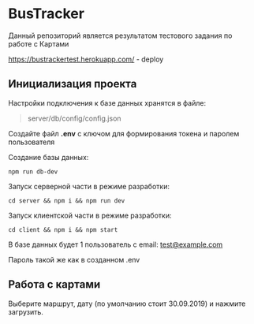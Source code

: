 # BusTracker

Данный репозиторий является результатом тестового задания по работе с Картами

https://bustrackertest.herokuapp.com/ - deploy

## Инициализация проекта
Настройки подключения к базе данных хранятся в файле: 
> server/db/config/config.json

Создайте файл **.env** с ключом для формирования токена и паролем пользователя

Создание базы данных:
``` JS
npm run db-dev
```

Запуск серверной части в режиме разработки:
``` JS
cd server && npm i && npm run dev
```

Запуск клиентской части в режиме разработки:
``` JS
cd client && npm i && npm start
```

В базе данных будет 1 пользователь с email: test@example.com

Пароль такой же как в созданном .env

## Работа с картами

Выберите маршрут, дату (по умолчанию стоит 30.09.2019) и нажмите загрузить.
